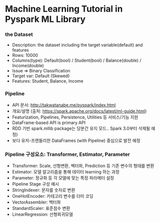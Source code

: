 # Machine Learning Tutorial in Pyspark ML Library

### the Dataset
  - Description: the dataset including the target variable(default) and features
  - Rows: 10000
  - Columns(type): Default(bool) / Student(bool) / Balance(double) / Income(double)
  - Issue => Binary Classification
  - Target var: Default (Skewed)
  - Features: Student, Balance, Income

### Pipeline
- API 문서: http://takwatanabe.me/pyspark/index.html
- 개요/설명 (출처: https://spark.apache.org/docs/latest/ml-guide.html)
- Featurization, Pipelines, Persistence, Utilities 등 서비스/기능 지원
- DataFrame-based API is primary API 
- RDD 기반 spark.mllib package는 당분간 유지 모드.. Spark 3.0부터 삭제될 예정)
- 보다 유저-프렌들리한 DataFrames (with Pipeline) 중심으로 발전 예정

### Pipeline 구성요소: Transformer, Estimator, Parameter
- Transformer: Scale, 선형변환, 벡터화, Prediction 등 기존 변수의 형태를 변환
- Estimator: 모델 알고리즘을 통해 데이터 learning 하는 과정
- Parameter: 정규화 등 각 모델에 맞는 특정 파라메터 설정
- Pipeline Stage 구성 예시
- StringIndexer: 문자를 숫자로 변환
- OneHotEncoder: 카테고리 변수를 더미 코딩
- VectorAssembler: 백터화
- StandardScaler: 표준점수 변환
- LinearRegression: 선형회귀모델


